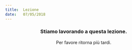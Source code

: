 ```yaml
---
title:  Lezione
date:   07/05/2018
---
```


### <center>Stiamo lavorando a questa lezione.</center>
<center>Per favore ritorna più tardi.</center>